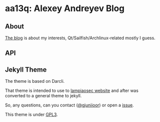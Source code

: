 # aa13q: Alexey Andreyev Blog

## About

[The blog](http://aa13q.ru/) is about my interests, Qt/Sailfish/Archlinux-related mostly I guess.

## API 

## Jekyll Theme

The theme is based on Darcli.

That theme is intended to use to [lampiaosec website](https://lampiaosec.github.io) and after was converted to a general theme to jekyll.

So, any questions, can you contact ([@gjuniioor](https://github.com/gjuniioor)) or open a [issue](https://github.com/gjuniioor/darcli/issuesi).

This theme is under [GPL3](assets/LICENSE).
